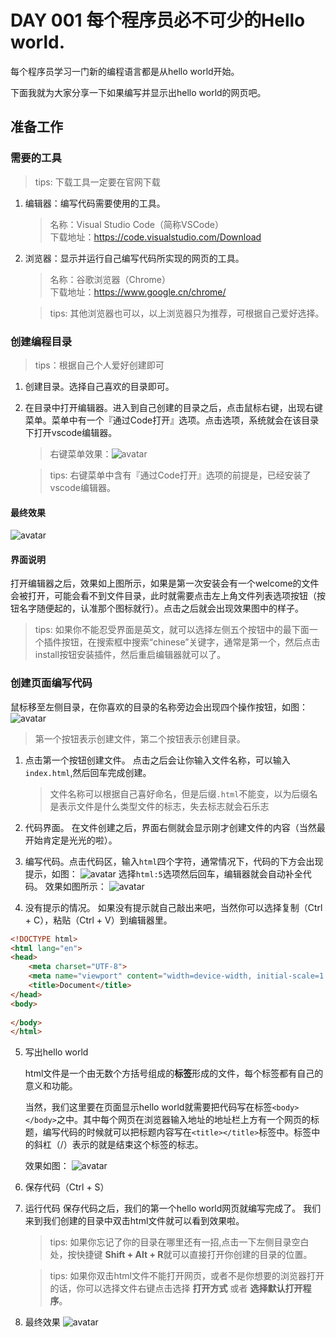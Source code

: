 # DAY 001 每个程序员必不可少的Hello world.

每个程序员学习一门新的编程语言都是从hello world开始。

下面我就为大家分享一下如果编写并显示出hello world的网页吧。

## 准备工作

### 需要的工具
> tips: 下载工具一定要在官网下载
1. 编辑器：编写代码需要使用的工具。
    >名称：Visual Studio Code（简称VSCode）     
    >下载地址：https://code.visualstudio.com/Download
2. 浏览器：显示并运行自己编写代码所实现的网页的工具。
    >名称：谷歌浏览器（Chrome）     
    >下载地址：https://www.google.cn/chrome/
    
    > tips: 其他浏览器也可以，以上浏览器只为推荐，可根据自己爱好选择。

### 创建编程目录
> tips：根据自己个人爱好创建即可

1. 创建目录。选择自己喜欢的目录即可。
2. 在目录中打开编辑器。进入到自己创建的目录之后，点击鼠标右键，出现右键菜单。菜单中有一个『通过Code打开』选项。点击选项，系统就会在该目录下打开vscode编辑器。
    > 右键菜单效果：![avatar](./md_img/menu.png)

    > tips: 右键菜单中含有『通过Code打开』选项的前提是，已经安装了vscode编辑器。

#### 最终效果
![avatar](./md_img/directory.png)

#### 界面说明
打开编辑器之后，效果如上图所示，如果是第一次安装会有一个welcome的文件会被打开，可能会看不到文件目录，此时就需要点击左上角文件列表选项按钮（按钮名字随便起的，认准那个图标就行）。点击之后就会出现效果图中的样子。
> tips: 如果你不能忍受界面是英文，就可以选择左侧五个按钮中的最下面一个插件按钮，在搜索框中搜索“chinese”关键字，通常是第一个，然后点击install按钮安装插件，然后重启编辑器就可以了。

### 创建页面编写代码
鼠标移至左侧目录，在你喜欢的目录的名称旁边会出现四个操作按钮，如图：
![avatar](./md_img/create.png)
> 第一个按钮表示创建文件，第二个按钮表示创建目录。

1. 点击第一个按钮创建文件。
点击之后会让你输入文件名称，可以输入```index.html```,然后回车完成创建。
    > 文件名称可以根据自己喜好命名，但是后缀```.html```不能变，以为后缀名是表示文件是什么类型文件的标志，失去标志就会石乐志

2. 代码界面。
在文件创建之后，界面右侧就会显示刚才创建文件的内容（当然最开始肯定是光光的啦）。

3. 编写代码。点击代码区，输入```html```四个字符，通常情况下，代码的下方会出现提示，如图：
![avatar](./md_img/html.png)
选择```html:5```选项然后回车，编辑器就会自动补全代码。
效果如图所示：
![avatar](./md_img/init.png)

4. 没有提示的情况。
如果没有提示就自己敲出来吧，当然你可以选择复制（Ctrl + C），粘贴（Ctrl + V）到编辑器里。
``` html
<!DOCTYPE html>
<html lang="en">
<head>
    <meta charset="UTF-8">
    <meta name="viewport" content="width=device-width, initial-scale=1.0">
    <title>Document</title>
</head>
<body>
    
</body>
</html>
```

5. 写出hello world

    html文件是一个由无数个方括号组成的**标签**形成的文件，每个标签都有自己的意义和功能。

    当然，我们这里要在页面显示hello world就需要把代码写在标签```<body></body>```之中。其中每个网页在浏览器输入地址的地址栏上方有一个网页的标题，编写代码的时候就可以把标题内容写在```<title></title>```标签中。标签中的斜杠（/）表示的就是结束这个标签的标志。

    效果如图：
    ![avatar](./md_img/hello_world.png)

6. 保存代码（Ctrl + S）

7. 运行代码
    保存代码之后，我们的第一个hello world网页就编写完成了。
    我们来到我们创建的目录中双击html文件就可以看到效果啦。
    > tips: 如果你忘记了你的目录在哪里还有一招,点击一下左侧目录空白处，按快捷键 **Shift + Alt + R**就可以直接打开你创建的目录的位置。

    > tips: 如果你双击html文件不能打开网页，或者不是你想要的浏览器打开的话，你可以选择文件右键点击选择 **打开方式** 或者 **选择默认打开程序**。
8. 最终效果
    ![avatar](./md_img/fin.png)